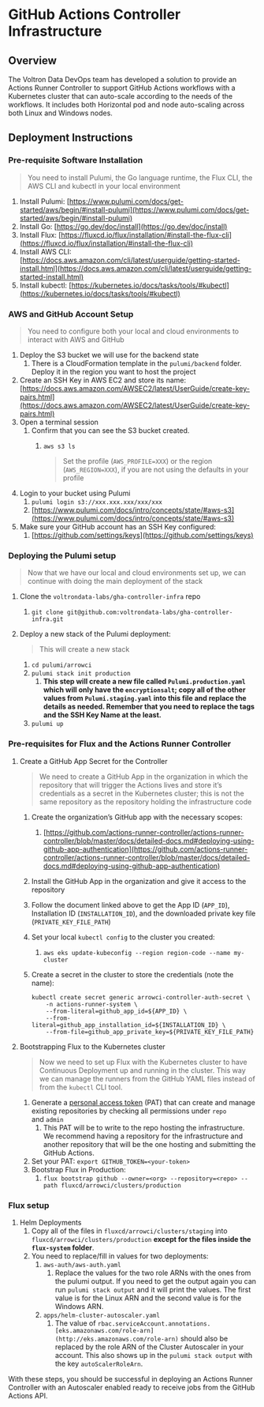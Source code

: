# GitHub Actions Controller Infrastructure

## Overview

The Voltron Data DevOps team has developed a solution to provide an Actions Runner Controller to support GitHub Actions workflows with a Kubernetes cluster that can auto-scale according to the needs of the workflows. It includes both Horizontal pod and node auto-scaling across both Linux and Windows nodes.

## Deployment Instructions

### Pre-requisite Software Installation

> You need to install Pulumi, the Go language runtime, the Flux CLI, the AWS CLI and kubectl in your local environment
>
1. Install Pulumi: [https://www.pulumi.com/docs/get-started/aws/begin/#install-pulumi](https://www.pulumi.com/docs/get-started/aws/begin/#install-pulumi)
2. Install Go: [https://go.dev/doc/install](https://go.dev/doc/install)
3. Install Flux: [https://fluxcd.io/flux/installation/#install-the-flux-cli](https://fluxcd.io/flux/installation/#install-the-flux-cli)
4. Install AWS CLI: [https://docs.aws.amazon.com/cli/latest/userguide/getting-started-install.html](https://docs.aws.amazon.com/cli/latest/userguide/getting-started-install.html)
5. Install kubectl: [https://kubernetes.io/docs/tasks/tools/#kubectl](https://kubernetes.io/docs/tasks/tools/#kubectl)

### AWS and GitHub Account Setup

> You need to configure both your local and cloud environments to interact with AWS and GitHub
> 
1. Deploy the S3 bucket we will use for the backend state
    1. There is a CloudFormation template in the `pulumi/backend` folder. Deploy it in the region you want to host the project
2. Create an SSH Key in AWS EC2 and store its name: [https://docs.aws.amazon.com/AWSEC2/latest/UserGuide/create-key-pairs.html](https://docs.aws.amazon.com/AWSEC2/latest/UserGuide/create-key-pairs.html)
3. Open a terminal session
    1. Confirm that you can see the S3 bucket created. 
        1. `aws s3 ls`
            
            > Set the profile (`AWS_PROFILE=XXX`) or the region (`AWS_REGION=XXX`), if you are not using the defaults in your profile
            > 
4. Login to your bucket using Pulumi
    1. `pulumi login s3://xxx.xxx.xxx/xxx/xxx`
    2. [https://www.pulumi.com/docs/intro/concepts/state/#aws-s3](https://www.pulumi.com/docs/intro/concepts/state/#aws-s3)
5. Make sure your GitHub account has an SSH Key configured:
    1. [https://github.com/settings/keys](https://github.com/settings/keys)

### Deploying the Pulumi setup

> Now that we have our local and cloud environments set up, we can continue with doing the main deployment of the stack
> 
1. Clone the `voltrondata-labs/gha-controller-infra` repo
    1. `git clone git@github.com:voltrondata-labs/gha-controller-infra.git`
2. Deploy a new stack of the Pulumi deployment:
    
    > This will create a new stack
    > 
    1. `cd pulumi/arrowci`
    2. `pulumi stack init production`
        1. **This step will create a new file called `Pulumi.production.yaml` which will only have the `encryptionsalt`; copy all of the other values from `Pulumi.staging.yaml` into this file and replace the details as needed. Remember that you need to replace the tags and the SSH Key Name at the least.**
    3. `pulumi up`

### Pre-requisites for Flux and the Actions Runner Controller

1. Create a GitHub App Secret for the Controller
    
    > We need to create a GitHub App in the organization in which the repository that will trigger the Actions lives and store it’s credentials as a secret in the Kubernetes cluster; this is not the same repository as the repository holding the infrastructure code
    > 
    1. Create the organization’s GitHub app with the necessary scopes:
        1. [https://github.com/actions-runner-controller/actions-runner-controller/blob/master/docs/detailed-docs.md#deploying-using-github-app-authentication](https://github.com/actions-runner-controller/actions-runner-controller/blob/master/docs/detailed-docs.md#deploying-using-github-app-authentication)
    2. Install the GitHub App in the organization and give it access to the repository
    3. Follow the document linked above to get the App ID (`APP_ID`), Installation ID (`INSTALLATION_ID`), and the downloaded private key file (`PRIVATE_KEY_FILE_PATH`)
    4. Set your local `kubectl config` to the cluster you created:
        1. `aws eks update-kubeconfig --region region-code --name my-cluster`
    5. Create a secret in the cluster to store the credentials (note the name):
        
        ```
        kubectl create secret generic arrowci-controller-auth-secret \
            -n actions-runner-system \
            --from-literal=github_app_id=${APP_ID} \
            --from-literal=github_app_installation_id=${INSTALLATION_ID} \
            --from-file=github_app_private_key=${PRIVATE_KEY_FILE_PATH}
        ```
        
2. Bootstrapping Flux to the Kubernetes cluster
    
    > Now we need to set up Flux with the Kubernetes cluster to have Continuous Deployment up and running in the cluster. This way we can manage the runners from the GitHub YAML files instead of from the `kubectl` CLI tool.
    > 
    1. Generate a [personal access token](https://help.github.com/en/github/authenticating-to-github/creating-a-personal-access-token-for-the-command-line) (PAT) that can create and manage existing repositories by checking all permissions under `repo` and `admin`
        1. This PAT will be to write to the repo hosting the infrastructure. We recommend having a repository for the infrastructure and another repository that will be the one hosting and submitting the GitHub Actions.
    2. Set your PAT: `export GITHUB_TOKEN=<your-token>`
    3. Bootstrap Flux in Production:
        1. `flux bootstrap github --owner=<org> --repository=<repo> --path fluxcd/arrowci/clusters/production`

### Flux setup

1. Helm Deployments
    1. Copy all of the files in `fluxcd/arrowci/clusters/staging` into `fluxcd/arrowci/clusters/production` **except for the files inside the `flux-system` folder**.
    2. You need to replace/fill in values for two deployments:
        1. `aws-auth/aws-auth.yaml`
            1. Replace the values for the two role ARNs with the ones from the pulumi output. If you need to get the output again you can run `pulumi stack output` and it will print the values. The first value is for the Linux ARN and the second value is for the Windows ARN.
        2. `apps/helm-cluster-autoscaler.yaml`
            1. The value of `rbac.serviceAccount.annotations.[eks.amazonaws.com/role-arn](http://eks.amazonaws.com/role-arn)` should also be replaced by the role ARN of the Cluster Autoscaler in your account. This also shows up in the `pulumi stack output` with the key `autoScalerRoleArn`.

With these steps, you should be successful in deploying an Actions Runner Controller with an Autoscaler enabled ready to receive jobs from the GitHub Actions API.
